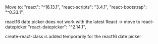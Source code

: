Move to:
    "react": "^16.13.1",
    "react-scripts": "3.4.1",
    "react-bootstrap": "^0.33.1",



react16 date picker does not work with the latest React
-> move to react-datepicker
    "react-datepicker": "^2.14.1",


create-react-class is added temporarily for the react16 date picker